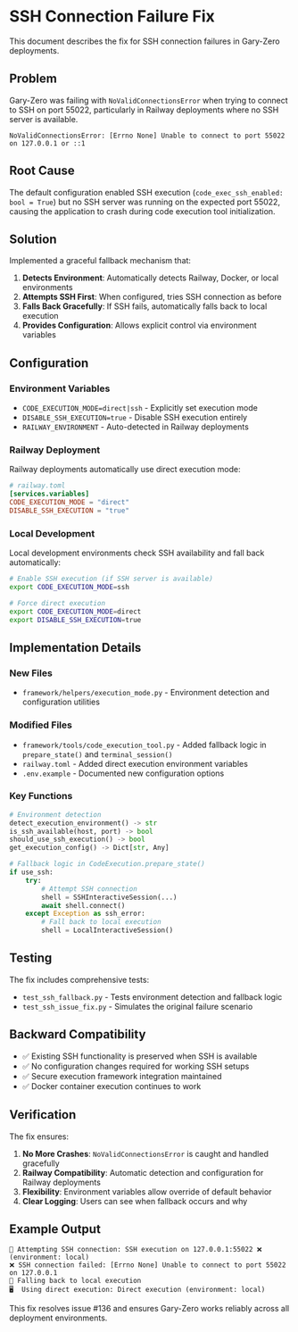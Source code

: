 # SSH Connection Failure Fix

This document describes the fix for SSH connection failures in Gary-Zero deployments.

## Problem

Gary-Zero was failing with `NoValidConnectionsError` when trying to connect to SSH on port 55022, particularly in Railway deployments where no SSH server is available.

```
NoValidConnectionsError: [Errno None] Unable to connect to port 55022 on 127.0.0.1 or ::1
```

## Root Cause

The default configuration enabled SSH execution (`code_exec_ssh_enabled: bool = True`) but no SSH server was running on the expected port 55022, causing the application to crash during code execution tool initialization.

## Solution

Implemented a graceful fallback mechanism that:

1. **Detects Environment**: Automatically detects Railway, Docker, or local environments
2. **Attempts SSH First**: When configured, tries SSH connection as before
3. **Falls Back Gracefully**: If SSH fails, automatically falls back to local execution
4. **Provides Configuration**: Allows explicit control via environment variables

## Configuration

### Environment Variables

- `CODE_EXECUTION_MODE=direct|ssh` - Explicitly set execution mode
- `DISABLE_SSH_EXECUTION=true` - Disable SSH execution entirely
- `RAILWAY_ENVIRONMENT` - Auto-detected in Railway deployments

### Railway Deployment

Railway deployments automatically use direct execution mode:

```toml
# railway.toml
[services.variables]
CODE_EXECUTION_MODE = "direct"
DISABLE_SSH_EXECUTION = "true"
```

### Local Development

Local development environments check SSH availability and fall back automatically:

```bash
# Enable SSH execution (if SSH server is available)
export CODE_EXECUTION_MODE=ssh

# Force direct execution
export CODE_EXECUTION_MODE=direct
export DISABLE_SSH_EXECUTION=true
```

## Implementation Details

### New Files

- `framework/helpers/execution_mode.py` - Environment detection and configuration utilities

### Modified Files

- `framework/tools/code_execution_tool.py` - Added fallback logic in `prepare_state()` and `terminal_session()`
- `railway.toml` - Added direct execution environment variables
- `.env.example` - Documented new configuration options

### Key Functions

```python
# Environment detection
detect_execution_environment() -> str
is_ssh_available(host, port) -> bool
should_use_ssh_execution() -> bool
get_execution_config() -> Dict[str, Any]

# Fallback logic in CodeExecution.prepare_state()
if use_ssh:
    try:
        # Attempt SSH connection
        shell = SSHInteractiveSession(...)
        await shell.connect()
    except Exception as ssh_error:
        # Fall back to local execution
        shell = LocalInteractiveSession()
```

## Testing

The fix includes comprehensive tests:

- `test_ssh_fallback.py` - Tests environment detection and fallback logic
- `test_ssh_issue_fix.py` - Simulates the original failure scenario

## Backward Compatibility

- ✅ Existing SSH functionality is preserved when SSH is available
- ✅ No configuration changes required for working SSH setups
- ✅ Secure execution framework integration maintained
- ✅ Docker container execution continues to work

## Verification

The fix ensures:

1. **No More Crashes**: `NoValidConnectionsError` is caught and handled gracefully
2. **Railway Compatibility**: Automatic detection and configuration for Railway deployments
3. **Flexibility**: Environment variables allow override of default behavior
4. **Clear Logging**: Users can see when fallback occurs and why

## Example Output

```
🔗 Attempting SSH connection: SSH execution on 127.0.0.1:55022 ❌ (environment: local)
❌ SSH connection failed: [Errno None] Unable to connect to port 55022 on 127.0.0.1
🔄 Falling back to local execution
🖥️  Using direct execution: Direct execution (environment: local)
```

This fix resolves issue #136 and ensures Gary-Zero works reliably across all deployment environments.